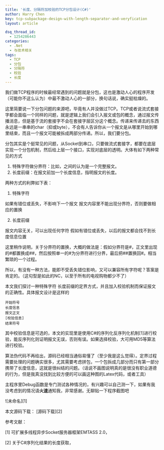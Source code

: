 ```yaml
---
title: '长度、分隔符加校验的TCP分包设计(C#)'
author: Harry Chen
key: tcp-subpackage-design-with-length-separator-and-veryfication
layout: article

dsq_thread_id:
  - 1254286443
categories:
  - .Net
  - 与技术相关
tags:
  - TCP
  - 分包
  - 分隔符
  - 校验
  - 长度
---
```


  我们做TCP程序的时候最经常遇到的问题就是分包，这也是激动人心的程序开发（可能你不这么认为）中最不激动人心的一部分，换句话说，确实挺枯燥的。

  这里简要说一下分包问题的来源吧，毕竟有人并没做过TCP。TCP或者说流式套接字都会面临一个同样的问题，就是逻辑上我们会引入报文或包的概念，通过报文传播消息，但是基于流的套接字不会在套接字层区分这个概念。传递来传递去的东西永远是一串串的char（抑或byte），不会有人告诉你从一个报文是从哪里开始到哪里结束，而且一个报文可能被拆成两部分传递。所以，我们要分包。

  分包其实是个挺常见的问题，从Socket到串口，只要做流式套接字，都要在底层实现一个分包机制，然后给上层一个接口，实现对底层的透明。大体有如下两种常见的方式

  1. 特殊字符做分界符：比如，之间的认为是一个完整报文。
  2. 长度前缀：在报文前加一个长度信息，指明报文的长度。

两种方式的利弊如下表：

1. 特殊字符

  如果有错位或丢失，不影响下一个报文
  报文内容里不能出现分界符，否则要做相应的置换

2. 长度前缀

  报文内容无关，可以出现任何字符
  假如有错位或丢失，以后的报文都会找不到长度信息位置

  这里稍作说明，关于分界符的置换，大概的做法是：假如分界符是#，正文里出现的#都置换成##，然后按照单一的#为分界符进行分界，最后把##置换回#。相当繁琐的一个过程。

  所以，有没有一种方法，能即不受丢失错位影响，又可以兼容所有字符呢？答案是肯定的。（这句型是如此的NC，以至于所有的电视购物都少不了）

  本文我们探讨一种特殊字符 长度前缀的定界方式，并且加入校验机制而保证报文的正确性。具体报文设计是这样的

    开始符号
    长度信息
    报文正文
    [校验信息]
    结束符号

  其中校验信息是可选的，本文的实现里是使用C#的序列化反序列化机制[1]进行校验，能反序列化则证明报文无误，否则有误。如果选择校验，大可用MD5等算法进行校验。

  算法伪代码不再给出，源码已经相当通俗易懂了（至少我是这么觉得）。定界过程需要处理的问题确实很多，尤其需要考虑拼包，一个包拆成几部分而只有第一部分携带了长度信息，这就是很纠结的问题。（话说不画图说明真的是很没有职业道德的行为，但是我真没找到比较方便的可以画这种图的Latex代码，或者工具）

  主程序里Debug函数是专门测试各种情况的，有兴趣可以自己测一下，如果有我没考虑到的情况请**火速**通知我，非常感谢。无聊贴一下程序截图吧

![未命名][1]

本文源码下载： [源码下载][2]

参考文献：

 [1] 可扩展多线程异步Socket服务器框架EMTASS 2.0，

 [2] 关于C#序列化结果的长度获取，


